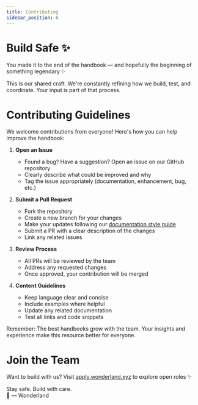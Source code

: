 ```yaml
---
title: Contributing
sidebar_position: 6
---
```


# Build Safe ✨

You made it to the end of the handbook — and hopefully the beginning of something legendary ✨

This is our shared craft. We're constantly refining how we build, test, and coordinate. Your input is part of that process.

# Contributing Guidelines

We welcome contributions from everyone! Here's how you can help improve the handbook:

1. **Open an Issue**

   - Found a bug? Have a suggestion? Open an issue on our GitHub repository
   - Clearly describe what could be improved and why
   - Tag the issue appropriately (documentation, enhancement, bug, etc.)

2. **Submit a Pull Request**

   - Fork the repository
   - Create a new branch for your changes
   - Make your updates following our [documentation style guide](/docs/development/research/technical-writing)
   - Submit a PR with a clear description of the changes
   - Link any related issues

3. **Review Process**

   - All PRs will be reviewed by the team
   - Address any requested changes
   - Once approved, your contribution will be merged

4. **Content Guidelines**
   - Keep language clear and concise
   - Include examples where helpful
   - Update any related documentation
   - Test all links and code snippets

Remember: The best handbooks grow with the team. Your insights and experience make this resource better for everyone.

# Join the Team

Want to build with us? Visit [apply.wonderland.xyz](https://apply.wonderland.xyz) to explore open roles ✨

Stay safe. Build with care.  
🌌 — Wonderland
